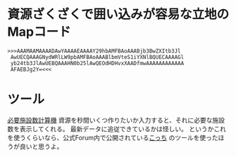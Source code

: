 # 資源ざくざくで囲い込みが容易な立地のMapコード
    >>>AAAMAAMAAAADAwYAAAAEAAAAY29hbAMFBAoAAABjb3BwZXItb3Jl
     AwUECQAAAGNydWRlLW9pbAMFBAoAAABlbmVteS1iYXNlBQUECAAAAGl
     yb24tb3JlAwUEBQAAAHN0b25lAwQEOdHDHvxXAADfmwAAAAAAAAAAAA
     AFAEBJg2Y=<<<

# ツール
[必要施設数計算機](../FactorioCalculator.html)
資源を秒間いくつ作りたいか入力すると、それに必要な施設数を表示してくれる。
最新データに追従できているかは怪しい。
というかこれを使うくらいなら、公式Forum内で公開されている[こっち](http://www.factorioforums.com/forum/viewtopic.php?f=8&t=5576) のツールを使ったほうが良いと思うよ。
